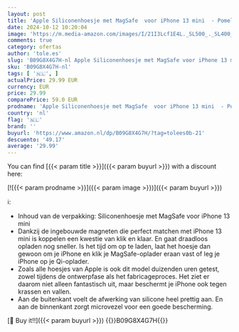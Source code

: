 ```yaml
---
layout: post
title: 'Apple Siliconenhoesje met MagSafe  voor iPhone 13 mini  - Pomelo'
date: 2024-10-12 10:20:04
image: 'https://m.media-amazon.com/images/I/21I3Lcf1E4L._SL500_._SL400_.jpg'
comments: true
category: ofertas
author: 'tole.es'
slug: 'B09G8X4G7H-nl Apple Siliconenhoesje met MagSafe voor iPhone 13 mini -...'
sku: 'B09G8X4G7H-nl'
tags: [ '🇳🇱', ]
actualPrice: 29.99 EUR
currency: EUR
price: 29.99
comparePrice: 59.0 EUR
prodname: 'Apple Siliconenhoesje met MagSafe  voor iPhone 13 mini  - Pomelo'
country: 'nl'
flag: '🇳🇱'
brand: ''
buyurl: 'https://www.amazon.nl/dp/B09G8X4G7H/?tag=tolees0b-21'
descuento: '49.17'
average: '29.99'
---
```


You can find [{{< param title >}}]({{< param buyurl >}}) with a discount here:

[![{{< param prodname >}}]({{< param image >}})]({{< param buyurl >}})

ℹ️:

- Inhoud van de verpakking: Siliconenhoesje met MagSafe voor iPhone 13 mini
- Dankzij de ingebouwde magneten die perfect matchen met iPhone 13 mini is koppelen een kwestie van klik en klaar. En gaat draadloos opladen nog sneller. Is het tijd om op te laden, laat het hoesje dan gewoon om je iPhone en klik je MagSafe-oplader eraan vast of leg je iPhone op je Qi-oplader.
- Zoals alle hoesjes van Apple is ook dit model duizenden uren getest, zowel tijdens de ontwerpfase als het fabricageproces. Het ziet er daarom niet alleen fantastisch uit, maar beschermt je iPhone ook tegen krassen en vallen.
- Aan de buitenkant voelt de afwerking van silicone heel prettig aan. En aan de binnenkant zorgt microvezel voor een goede bescherming.

[🛒 Buy it!!]({{< param buyurl >}})
{{<world>}}B09G8X4G7H{{</world>}}
